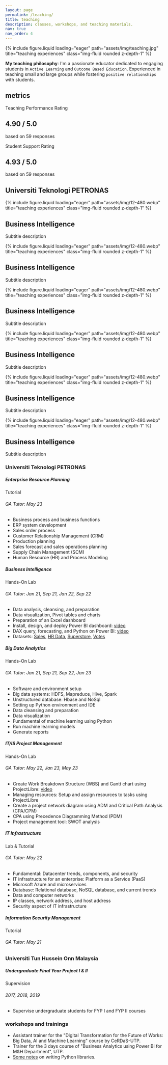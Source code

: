 ```yaml
---
layout: page
permalink: /teaching/
title: teaching
description: classes, workshops, and teaching materials.
nav: true
nav_order: 4
---
```


<div class="row">
    <div class="col-sm mt-3 mt-md-0">
        {% include figure.liquid loading="eager" path="assets/img/teaching.jpg" title="teaching experiences" class="img-fluid rounded z-depth-1" %}
    </div>
</div>

<b>My teaching philosophy</b>: I'm a passionate educator dedicated to engaging students in `Active Learning` and `Outcome Based Education`. Experienced in teaching small and large groups while fostering `positive relationships` with students.

<div class="projects">
  <h2 class="category">metrics</h2>
</div>
<div class="row mt-3">
  <div class="col-sm mt-3 mt-md-0">
    <a hrefxx="" style="text-decoration:none">
      <div class="card hoverable"><div class="card-body">
        <p class="card-text">Teaching Performance Rating</p>
	<h2 class="card-title text-lowercase">4.90 / 5.0</h2>
        <p class="card-text">based on 59 responses</p>
      </div></div>
    </a>
  </div>
  <div class="col-sm mt-3 mt-md-0">
    <a hrefxx="" style="text-decoration:none">
      <div class="card hoverable"><div class="card-body">
        <p class="card-text">Student Support Rating</p>
	<h2 class="card-title text-lowercase">4.93 / 5.0</h2>
        <p class="card-text">based on 59 responses</p>
      </div></div>
    </a>
  </div>
</div>



<div class="projects">
  <h2 class="category">Universiti Teknologi PETRONAS</h2>
</div>
<div class="row mt-3">
  <div class="col-sm mt-3 mt-md-0">
    {% include figure.liquid loading="eager" path="assets/img/12-480.webp" title="teaching experiences" class="img-fluid rounded z-depth-1" %}
    <a hrefxx="" style="text-decoration:none">
      <div class="card hoverable"><div class="card-body">
	<h2 class="card-title text-lowercase">Business Intelligence</h2>
        <p class="card-text">Subtitle description</p>
      </div></div>
    </a>
  </div>
  <div class="col-sm mt-3 mt-md-0">
    {% include figure.liquid loading="eager" path="assets/img/12-480.webp" title="teaching experiences" class="img-fluid rounded z-depth-1" %}
    <a hrefxx="" style="text-decoration:none">
      <div class="card hoverable"><div class="card-body">
	<h2 class="card-title text-lowercase">Business Intelligence</h2>
        <p class="card-text">Subtitle description</p>
      </div></div>
    </a>
  </div>
  <div class="col-sm mt-3 mt-md-0">
    {% include figure.liquid loading="eager" path="assets/img/12-480.webp" title="teaching experiences" class="img-fluid rounded z-depth-1" %}
    <a hrefxx="" style="text-decoration:none">
      <div class="card hoverable"><div class="card-body">
	<h2 class="card-title text-lowercase">Business Intelligence</h2>
        <p class="card-text">Subtitle description</p>
      </div></div>
    </a>
  </div>
</div>
<div class="row mt-3">
  <div class="col-sm mt-3 mt-md-0">
    {% include figure.liquid loading="eager" path="assets/img/12-480.webp" title="teaching experiences" class="img-fluid rounded z-depth-1" %}
    <a hrefxx="" style="text-decoration:none">
      <div class="card hoverable"><div class="card-body">
	<h2 class="card-title text-lowercase">Business Intelligence</h2>
        <p class="card-text">Subtitle description</p>
      </div></div>
    </a>
  </div>
  <div class="col-sm mt-3 mt-md-0">
    {% include figure.liquid loading="eager" path="assets/img/12-480.webp" title="teaching experiences" class="img-fluid rounded z-depth-1" %}
    <a hrefxx="" style="text-decoration:none">
      <div class="card hoverable"><div class="card-body">
	<h2 class="card-title text-lowercase">Business Intelligence</h2>
        <p class="card-text">Subtitle description</p>
      </div></div>
    </a>
  </div>
  <div class="col-sm mt-3 mt-md-0">
    {% include figure.liquid loading="eager" path="assets/img/12-480.webp" title="teaching experiences" class="img-fluid rounded z-depth-1" %}
    <a hrefxx="" style="text-decoration:none">
      <div class="card hoverable"><div class="card-body">
	<h2 class="card-title text-lowercase">Business Intelligence</h2>
        <p class="card-text">Subtitle description</p>
      </div></div>
    </a>
  </div>
</div>




<h3 class="mt-4">Universiti Teknologi PETRONAS</h3>

<div class="card mt-3">
  <div class="p-3">
    <div class="row">
      <div class="col-sm-10">
        <h5 class="font-weight-bold">Enterprise Resource Planning</h5>
      </div>
      <div class="col-sm-2 text-left text-sm-right">
        <span class="badge font-weight-bold warning-color-dark text-uppercase align-middle">Tutorial</span>
      </div>
    </div>
    <h6 class="font-italic mt-2 mt-sm-0">GA Tutor: May 23</h6>
    <ul>
      <li>Business process and business functions</li>
	    <li>ERP system development</li>
	    <li>Sales order process</li>
      <li>Customer Relationship Management (CRM)</li>
      <li>Production planning</li>
      <li>Sales forecast and sales operations planning</li>
      <li>Supply Chain Management (SCM)</li>
      <li>Human Resource (HR) and Process Modeling </li>
	</ul>
  </div>
</div>

<div class="card mt-3">
  <div class="p-3">
    <div class="row">
      <div class="col-sm-10">
        <h5 class="font-weight-bold">Business Intelligence</h5>
      </div>
      <div class="col-sm-2 text-left text-sm-right">
        <span class="badge font-weight-bold warning-color-dark text-uppercase align-middle">Hands-On Lab</span>
      </div>
    </div>
    <h6 class="font-italic mt-2 mt-sm-0">GA Tutor: Jan 21, Sep 21, Jan 22, Sep 22</h6>
    <ul>
      <li>Data analysis, cleansing, and preparation</li>
      <li>Data visualization, Pivot tables and charts</li>
      <li>Preparation of an Excel dashboard</li>
      <li>Install, design, and deploy Power BI dashboard: <a href="https://youtu.be/3BOummMBNJU">video</a></li>
      <li>DAX query, forecasting, and Python on Power BI: <a href="https://youtu.be/KeLI6O5ATaE">video</a></li>
      <li>Datasets: <a href="https://2a10589f-c553-479d-8abf-7980cc48fb12.filesusr.com/ugd/e8f2f2_8bf7af4f1f784dc586b7fbeebfd30012.xlsx?dn=2015%20Sales.xlsx">Sales</a>, <a href="https://2a10589f-c553-479d-8abf-7980cc48fb12.filesusr.com/ugd/e8f2f2_287d6522d075446e8f75b9513da30440.xlsx?dn=HR%20Data-26112019-Cleansed.xlsx">HR Data</a>, <a href="https://2a10589f-c553-479d-8abf-7980cc48fb12.filesusr.com/ugd/e8f2f2_399460a4bb4d4faa840ab8ae7ab1e175.xlsx?dn=Superstore%20(Raw%20data).xlsx">Superstore</a>, <a href="https://2a10589f-c553-479d-8abf-7980cc48fb12.filesusr.com/ugd/e8f2f2_3d66dba3f35f445887873d3e4ac9c169.xlsx?dn=Voting%20figures.xlsx">Votes</a></li>
    </ul>
  </div>
</div>

<div class="card mt-3">
  <div class="p-3">
    <div class="row">
      <div class="col-sm-10">
        <h5 class="font-weight-bold">Big Data Analytics</h5>
      </div>
      <div class="col-sm-2 text-left text-sm-right">
        <span class="badge font-weight-bold warning-color-dark text-uppercase align-middle">Hands-On Lab</span>
      </div>
    </div>
    <h6 class="font-italic mt-2 mt-sm-0">GA Tutor: Jan 21, Sep 21, Sep 22, Jan 23</h6>
  	<ul>
      <li>Software and environment setup</li>
      <li>Big data systems: HDFS, Mapreduce, Hive, Spark</li>
      <li>Unstructured database: Hbase and NoSql</li>
      <li>Setting up Python environment and IDE</li>
      <li>Data cleansing and preparation</li>
      <li>Data visualization</li>
      <li>Fundamental of machine learning using Python</li>
      <li>Run machine learning models</li>
      <li>Generate reports</li>
    </ul>
  </div>
</div>

<div class="card mt-3">
  <div class="p-3">
    <div class="row">
      <div class="col-sm-10">
        <h5 class="font-weight-bold">IT/IS Project Management</h5>
      </div>
      <div class="col-sm-2 text-left text-sm-right">
        <span class="badge font-weight-bold warning-color-dark text-uppercase align-middle">Hands-On Lab</span>
      </div>
    </div>
    <h6 class="font-italic mt-2 mt-sm-0">GA Tutor: May 22, Jan 23, May 23</h6>
    <ul>
      <li>Create Work Breakdown Structure (WBS) and Gantt chart using ProjectLibre: <a href="https://youtu.be/9xwR4JCBaIU">video</a></li>
      <li>Managing resources: Setup and assign resources to tasks using ProjectLibre</li>
      <li>Create a project network diagram using ADM and Critical Path Analysis (CPA/CPM)</li>
      <li>CPA using Precedence Diagramming Method (PDM)</li>
      <li>Project management tool: SWOT analysis</li>
    </ul>
  </div>
</div>

<div class="card mt-3">
  <div class="p-3">
    <div class="row">
      <div class="col-sm-10">
        <h5 class="font-weight-bold">IT Infrastructure</h5>
      </div>
      <div class="col-sm-2 text-left text-sm-right">
        <span class="badge font-weight-bold warning-color-dark text-uppercase align-middle">Lab & Tutorial</span>
      </div>
    </div>
    <h6 class="font-italic mt-2 mt-sm-0">GA Tutor: May 22</h6>
	  <ul>
      <li>Fundamental: Datacenter trends, components, and security</li>
      <li>IT infrastructure for an enterprise: Platform as a Service (PaaS)</li>
      <li>Microsoft Azure and microservices</li>
      <li>Database: Relational database, NoSQL database, and current trends</li>
      <li>Data and computer networks</li>
      <li>IP classes, network address, and host address</li>
      <li>Security aspect of IT infrastructure</li>
    </ul>
  </div>
</div>

<div class="card mt-3">
  <div class="p-3">
    <div class="row">
      <div class="col-sm-10">
        <h5 class="font-weight-bold">Information Security Management</h5>
      </div>
      <div class="col-sm-2 text-left text-sm-right">
        <span class="badge font-weight-bold warning-color-dark text-uppercase align-middle">Tutorial</span>
      </div>
    </div>
    <h6 class="font-italic mt-2 mt-sm-0">GA Tutor: May 21</h6>
  </div>
</div>

<h3 class="mt-4">Universiti Tun Hussein Onn Malaysia</h3>

<div class="card mt-3">
  <div class="p-3">
    <div class="row">
      <div class="col-sm-10">
        <h5 class="font-weight-bold">Undergraduate Final Year Project I & II</h5>
      </div>
      <div class="col-sm-2 text-left text-sm-right">
        <span class="badge font-weight-bold warning-color-dark text-uppercase align-middle">Supervision</span>
      </div>
    </div>
    <h6 class="font-italic mt-2 mt-sm-0">2017, 2018, 2019</h6>
	<ul>
      <li>Supervise undergraduate students for FYP I and FYP II courses</li>
    </ul>
  </div>
</div>

<h3 class="mt-4">workshops and trainings</h3>
<div class="col">
    <ul>
      <li>Assistant trainer for the "Digital Transformation for the Future of Works: Big Data, AI and Machine Learning" course by CeRDaS-UTP.</li>
      <li>Trainer for the 3 days course of "Business Analytics using Power BI for M&amp;H Department", UTP.</li>
	  <li><a href="https://www.pythoncheatsheet.org/">Some notes</a> on writing Python libraries.</li>
    </ul>
</div>

